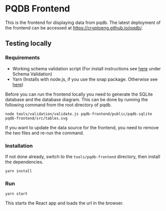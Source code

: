 # PQDB Frontend

This is the frontend for displaying data from pqdb. The latest deployment of the frontend can be accessed at https://cryptoeng.github.io/pqdb/.

## Testing locally


### Requirements

* Working schema validation script (For install instructions see [here](/README.md) under Schema Validation)
* Yarn (Installs with node.js, if you use the snap package. Otherwise see [here](https://classic.yarnpkg.com/en/docs/install/))

Before you can run the frontend locally you need to generate the SQLite database and the database diagram. This can be done by running the following command from the root directory of pqdb.
```
node tools/validation/validate.js pqdb-frontend/public/pqdb.sqlite pqdb-frontend/src/tables.svg
```
If you want to update the data source for the frontend, you need to remove the two files and re-run the command.

### Installation
If not done already, switch to the `tools/pqdb-frontend` directory, then install the dependencies.

```
yarn install
```


### Run

```
yarn start
```

This starts the React app and loads the url in the browser.

